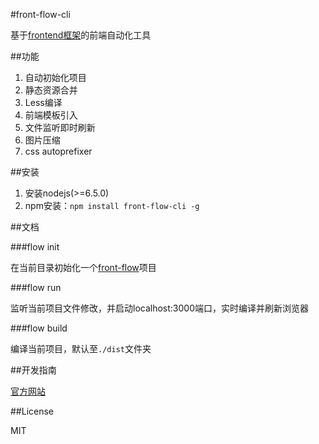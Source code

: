 #front-flow-cli

基于[frontend框架](http://git.oschina.net/tower1229/frontend)的前端自动化工具

##功能

1. 自动初始化项目
2. 静态资源合并
3. Less编译
4. 前端模板引入
5. 文件监听即时刷新
6. 图片压缩
7. css autoprefixer

##安装

1. 安装nodejs(>=6.5.0)
2. npm安装：`npm install front-flow-cli -g`

##文档

###flow init

在当前目录初始化一个[front-flow](https://github.com/tower1229/front-flow-template)项目

###flow run

监听当前项目文件修改，并启动localhost:3000端口，实时编译并刷新浏览器

###flow build

编译当前项目，默认至`./dist`文件夹

##开发指南

[官方网站](http://zangtao.org/projects/front-flow-cli/)

##License 

MIT
